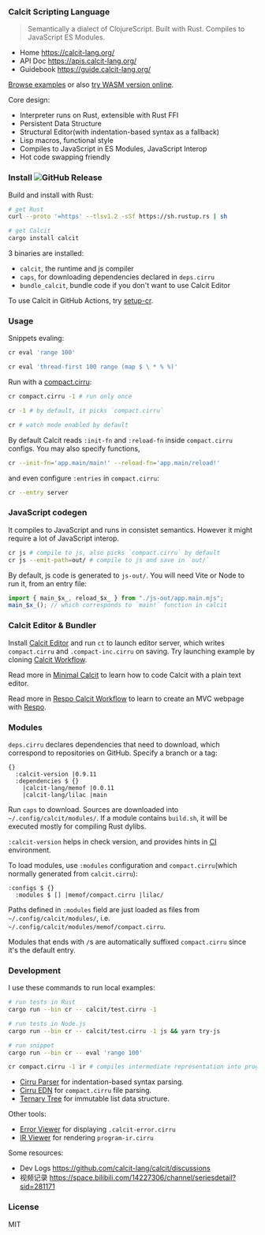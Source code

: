 ### Calcit Scripting Language

> Semantically a dialect of ClojureScript. Built with Rust. Compiles to JavaScript ES Modules.

- Home https://calcit-lang.org/
- API Doc https://apis.calcit-lang.org/
- Guidebook https://guide.calcit-lang.org/

[Browse examples](https://github.com/calcit-lang/calcit/tree/main/calcit) or also [try WASM version online](https://github.com/calcit-lang/calcit-wasm-play).

Core design:

- Interpreter runs on Rust, extensible with Rust FFI
- Persistent Data Structure
- Structural Editor(with indentation-based syntax as a fallback)
- Lisp macros, functional style
- Compiles to JavaScript in ES Modules, JavaScript Interop
- Hot code swapping friendly

### Install ![GitHub Release](https://img.shields.io/github/v/release/calcit-lang/calcit)

Build and install with Rust:

```bash
# get Rust
curl --proto '=https' --tlsv1.2 -sSf https://sh.rustup.rs | sh

# get Calcit
cargo install calcit
```

3 binaries are installed:

- `calcit`, the runtime and js compiler
- `caps`, for downloading dependencies declared in `deps.cirru`
- `bundle_calcit`, bundle code if you don't want to use Calcit Editor

To use Calcit in GitHub Actions, try [setup-cr](https://github.com/calcit-lang/setup-cr).

### Usage

Snippets evaling:

```bash
cr eval 'range 100'

cr eval 'thread-first 100 range (map $ \ * % %)'
```

Run with a [compact.cirru](https://github.com/calcit-lang/lilac/blob/main/compact.cirru):

```bash
cr compact.cirru -1 # run only once

cr -1 # by default, it picks `compact.cirru`

cr # watch mode enabled by default
```

By default Calcit reads `:init-fn` and `:reload-fn` inside `compact.cirru` configs. You may also specify functions,

```bash
cr --init-fn='app.main/main!' --reload-fn='app.main/reload!'
```

and even configure `:entries` in `compact.cirru`:

```bash
cr --entry server
```

### JavaScript codegen

It compiles to JavaScript and runs in consistet semantics. However it might require a lot of JavaScript interop.

```bash
cr js # compile to js, also picks `compact.cirru` by default
cr js --emit-path=out/ # compile to js and save in `out/`
```

By default, js code is generated to `js-out/`. You will need Vite or Node to run it, from an entry file:

```js
import { main_$x_, reload_$x_ } from "./js-out/app.main.mjs";
main_$x_(); // which corresponds to `main!` function in calcit
```

### Calcit Editor & Bundler

Install [Calcit Editor](https://github.com/calcit-lang/editor) and run `ct` to launch editor server,
which writes `compact.cirru` and `.compact-inc.cirru` on saving. Try launching example by cloning [Calcit Workflow](https://github.com/calcit-lang/calcit-workflow).

Read more in [Minimal Calcit](https://github.com/calcit-lang/minimal-calcit/blob/main/README.md) to learn how to code Calcit with a plain text editor.

Read more in [Respo Calcit Workflow](https://github.com/calcit-lang/respo-calcit-workflow) to learn to create an MVC webpage with [Respo](http://respo-mvc.org/).

### Modules

`deps.cirru` declares dependencies that need to download, which correspond to repositories on GitHub. Specify a branch or a tag:

```cirru
{}
  :calcit-version |0.9.11
  :dependencies $ {}
    |calcit-lang/memof |0.0.11
    |calcit-lang/lilac |main
```

Run `caps` to download. Sources are downloaded into `~/.config/calcit/modules/`. If a module contains `build.sh`, it will be executed mostly for compiling Rust dylibs.

`:calcit-version` helps in check version, and provides hints in [CI](https://github.com/calcit-lang/setup-cr) environment.

To load modules, use `:modules` configuration and `compact.cirru`(which normally generated from `calcit.cirru`):

```cirru
:configs $ {}
  :modules $ [] |memof/compact.cirru |lilac/
```

Paths defined in `:modules` field are just loaded as files from `~/.config/calcit/modules/`,
i.e. `~/.config/calcit/modules/memof/compact.cirru`.

Modules that ends with `/`s are automatically suffixed `compact.cirru` since it's the default entry.

### Development

I use these commands to run local examples:

```bash
# run tests in Rust
cargo run --bin cr -- calcit/test.cirru -1

# run tests in Node.js
cargo run --bin cr -- calcit/test.cirru -1 js && yarn try-js

# run snippet
cargo run --bin cr -- eval 'range 100'

cr compact.cirru -1 ir # compiles intermediate representation into program-ir.cirru
```

- [Cirru Parser](https://github.com/Cirru/parser.rs) for indentation-based syntax parsing.
- [Cirru EDN](https://github.com/Cirru/cirru-edn.rs) for `compact.cirru` file parsing.
- [Ternary Tree](https://github.com/calcit-lang/ternary-tree.rs) for immutable list data structure.

Other tools:

- [Error Viewer](https://github.com/calcit-lang/calcit-error-viewer) for displaying `.calcit-error.cirru`
- [IR Viewer](https://github.com/calcit-lang/calcit-ir-viewer) for rendering `program-ir.cirru`

Some resources:

- Dev Logs https://github.com/calcit-lang/calcit/discussions
- 视频记录 https://space.bilibili.com/14227306/channel/seriesdetail?sid=281171

### License

MIT
